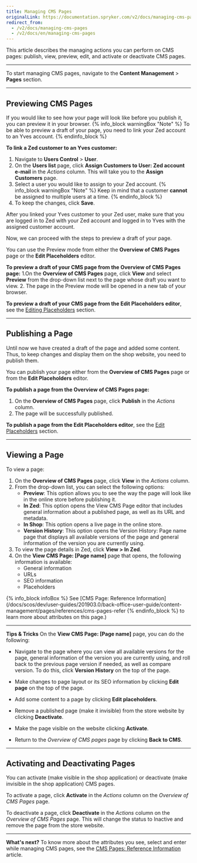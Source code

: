 ```yaml
---
title: Managing CMS Pages
originalLink: https://documentation.spryker.com/v2/docs/managing-cms-pages
redirect_from:
  - /v2/docs/managing-cms-pages
  - /v2/docs/en/managing-cms-pages
---
```


This article describes the managing actions you can perform on CMS pages:
publish, view, preview, edit, and activate or deactivate CMS pages.

***
To start managing CMS pages, navigate to the **Content Management** > **Pages** section.
***
## Previewing CMS Pages
If you would like to see how your page will look like before you publish it, you can preview it in your browser.
{% info_block warningBox "Note" %}
 To be able to preview a draft of your page, you need to link your Zed account to an Yves account.
{% endinfo_block %}

**To link a Zed customer to an Yves customer:**

1. Navigate to **Users Control** > **User**.
2. On the **Users list** page, click **Assign Customers to User: Zed account e-mail** in the _Actions_ column. This will take you to the **Assign Customers** page.
3. Select a user you would like to assign to your Zed account.
    {% info_block warningBox "Note" %}
Keep in mind that a customer **cannot** be assigned to multiple users at a time.
{% endinfo_block %}
4. To keep the changes, click **Save**.

After you linked your Yves customer to your Zed user, make sure that you are logged in to Zed with your Zed account and logged in to Yves with the assigned customer account.

Now, we can proceed with the steps to preview a draft of your page.

You can use the Preview mode from either the **Overview of CMS Pages** page or the **Edit Placeholders** editor.

**To preview a draft of your CMS page from the Overview of CMS Pages page:**
1.On the **Overview of CMS Pages** page, click **View** and select **Preview** from the drop-down list next to the page whose draft you want to view.
2. The page in the Preview mode will be opened in a new tab of your browser.

**To preview a draft of your CMS page from the Edit Placeholders editor**, see the [Editing Placeholders](https://documentation.spryker.com/v2/docs/editing-cms-pages#selecting-the-edit---placeholders-option) section.
***

## Publishing a Page
Until now we have created a draft of the page and added some content. Thus, to keep changes and display them on the shop website, you need to publish them.

You can publish your page either from the **Overview of CMS Pages** page or from the **Edit Placeholders** editor.

**To publish a page from the Overview of CMS Pages page:**
1. On the **Overview of CMS Pages** page, click **Publish** in the _Actions_ column.
2. The page will be successfully published.

**To publish a page from the Edit Placeholders editor**, see the [Edit Placeholders](https://documentation.spryker.com/v2/docs/editing-cms-pages#selecting-the-edit---placeholders-option) section.
***
## Viewing a Page
To view a page:
1. On the **Overview of CMS Pages** page, click **View** in the _Actions_ column.
2. From the drop-down list, you can select the following options:
    *  **Preview**: This option allows you to see the way the page will look like in the online store before publishing it.
    *  **In Zed**: This option opens the View CMS Page editor that includes general information about a published page, as well as its URL and metadata.
    *  **In Shop**: This option opens a live page in the online store. 
    *  **Version History**: This option opens the Version History: Page name page that displays all available versions of the page and general information of the version you are currently using.
 3. To view the page details in Zed, click **View > In Zed**.
 4. On the **View CMS Page: [Page name]** page that opens, the following information is available:
    * General information
    * URLs
    * SEO information
    * Placeholders

{% info_block infoBox %}
See  [CMS Page: Reference Information](/docs/scos/dev/user-guides/201903.0/back-office-user-guide/content-management/pages/references/cms-pages-refer
{% endinfo_block %}  to learn more about attributes on this page.)
***
**Tips & Tricks**
On the **View CMS Page: [Page name]** page, you can do the following:

* Navigate to the page where you can view all available versions for the page, general information of the version you are currently using, and roll back to the previous page version if needed, as well as compare version. To do this, click **Version History** on the top of the page.

* Make changes to page layout or its SEO information by clicking **Edit page** on the top of the page.

* Add some content to a page by clicking **Edit placeholders**.

* Remove a published page (make it invisible) from the store website by clicking **Deactivate**.

* Make the page visible on the website clicking **Activate**.

* Return to the _Overview of CMS pages_ page by clicking **Back to CMS**.

***
## Activating and Deactivating Pages
You can activate (make visible in the shop application) or deactivate (make invisible in the shop application) CMS pages.

To activate a page, click **Activate** in the _Actions_ column on the _Overview of CMS Pages_ page.

To deactivate a page, click **Deactivate** in the _Actions_ column on the _Overview of CMS Pages_ page. This will change the status to Inactive and remove the page from the store website.
***
**What's next?**
To know more about the attributes you see, select and enter while managing CMS pages, see the [CMS Pages: Reference Information](/docs/scos/dev/user-guides/201903.0/back-office-user-guide/content-management/pages/references/cms-pages-refer) article. 
